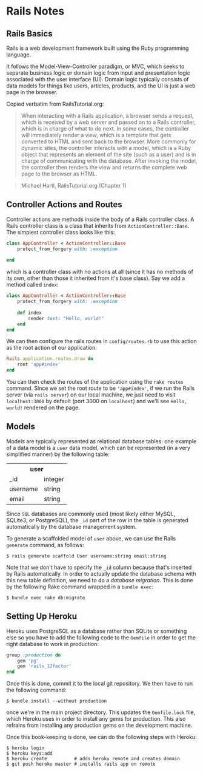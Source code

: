 # Rails Notes
## Rails Basics
Rails is a web development framework built using the Ruby programming language.

It follows the Model-View-Controller paradigm, or MVC, which seeks to separate
business logic or domain logic from input and presentation logic associated with
the user interface (UI). Domain logic typically consists of data models for
things like users, articles, products, and the UI is just a web page in the
browser.

Copied verbatim from RailsTutorial.org:

> When interacting with a Rails application, a browser sends a request, which is received by a web server and passed on to a Rails controller, which is in charge of what to do next. In some cases, the controller will immediately render a view, which is a template that gets converted to HTML and sent back to the browser. More commonly for dynamic sites, the controller interacts with a model, which is a Ruby object that represents an element of the site (such as a user) and is in charge of communicating with the database. After invoking the model, the controller then renders the view and returns the complete web page to the browser as HTML.

> Michael Hartl, RailsTutorial.org (Chapter 1)

## Controller Actions and Routes
Controller actions are methods inside the body of a Rails controller class.
A Rails controller class is a class that inherits from `ActionController::Base`. The simplest controller class looks like this:

```ruby
class AppController < ActionController::Base
    protect_from_forgery with: :exception
    
end
```

which is a controller class with no actions at all (since it has no methods
of its own, other than those it inherited from it's base class). Say we 
add a method called `index`:

```ruby
class AppController < ActionController::Base
    protect_from_forgery with: :exception
    
    def index
        render text: "Hello, world!"
    end
end
```

We can then configure the rails routes in `config/routes.rb` to use this action
as the root action of our application:

```ruby
Rails.application.routes.draw do
    root 'app#index'
end
```

You can then check the routes of the application using the `rake routes` command. Since we set the root route to be `'app#index'`, if we run the 
Rails server (via `rails server`) on our local machine, we just need to 
visit `localhost:3000` by default (port 3000 on `localhost`) and we'll see
`Hello, world!` rendered on the page.

## Models
Models are typically represented as relational database tables: one example of a data model is a `user` data model, which can be represented
(in a very simplified manner) by the following table:

<center>
    <table>
      <tr>
        <th colspan="2">user</th>
      </tr>
      <tr>
        <td>_id</td>
        <td>integer</td>
      </tr>
      <tr>
        <td>username</td>
        <td>string</td>
      </tr>
      <tr>
        <td>email</td>
        <td>string</td>
      </tr>
    </table>
</center>

Since `SQL` databases are commonly used (most likely either MySQL, SQLite3, or
PostgreSQL), the `_id` part of the row in the table is generated automatically
by the database management system.

To generate a scaffolded model of `user` above, we can use the Rails
`generate` command, as follows:

```
$ rails generate scaffold User username:string email:string
```

Note that we don't have to specify the `_id` column because that's inserted
by Rails automatically. In order to actually update the database schema 
with this new table definition, we need to do a *database migration*. This is
done by the following Rake command wrapped in a `bundle exec`:

```
$ bundle exec rake db:migrate
```



## Setting Up Heroku
Heroku uses PostgreSQL as a database rather than 
SQLite or something else so you have to add the following code to the
`Gemfile` in order to get the right database to work in production:

```ruby
group :production do
    gem 'pg'
    gem 'rails_12factor'
end
```
Once this is done, commit it to the local git repository. We then have to run
the following command:

```
$ bundle install --without production
```

once we're in the main project directory. This updates the `Gemfile.lock` file,
which Heroku uses in order to install any gems for production. This also
refrains from installing any production gems on the development machine.

Once this book-keeping is done, we can do the following steps with Heroku:

```shell
$ heroku login
$ heroku keys:add
$ heroku create          # adds heroku remote and creates domain
$ git push heroku master # installs rails app on remote
```

